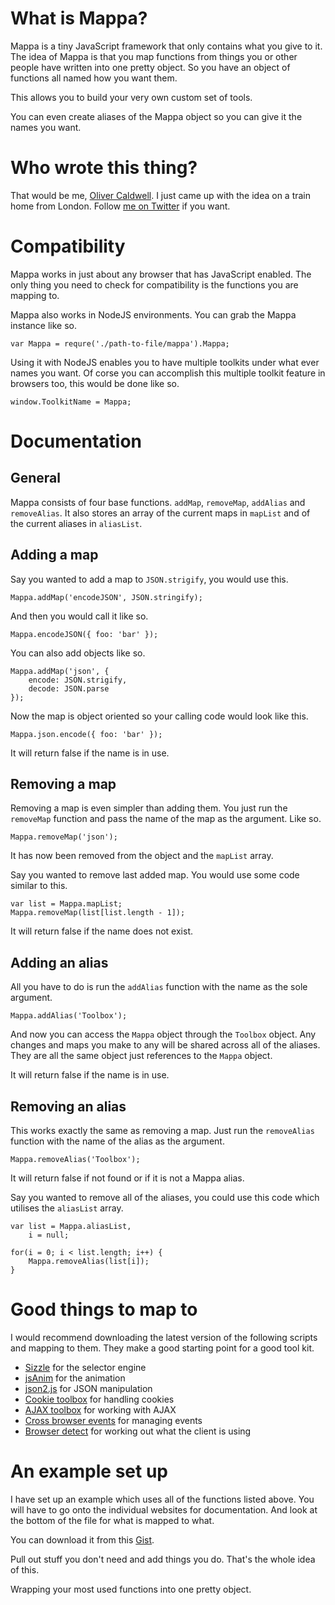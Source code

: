 # What is Mappa?

Mappa is a tiny JavaScript framework that only contains what you give to it.
The idea of Mappa is that you map functions from things you or other people have written into one pretty object.
So you have an object of functions all named how you want them.

This allows you to build your very own custom set of tools.

You can even create aliases of the Mappa object so you can give it the names you want.

# Who wrote this thing?

That would be me, [Oliver Caldwell](http://flowdev.co.uk/).
I just came up with the idea on a train home from London.
Follow [me on Twitter](http://twitter.com/#!/OliverCaldwell) if you want.

# Compatibility

Mappa works in just about any browser that has JavaScript enabled.
The only thing you need to check for compatibility is the functions you are mapping to.

Mappa also works in NodeJS environments. You can grab the Mappa instance like so.

    var Mappa = requre('./path-to-file/mappa').Mappa;

Using it with NodeJS enables you to have multiple toolkits under what ever names you want.
Of corse you can accomplish this multiple toolkit feature in browsers too, this would be done like so.

    window.ToolkitName = Mappa;

# Documentation

## General

Mappa consists of four base functions. `addMap`, `removeMap`, `addAlias` and `removeAlias`. It also stores an array of the current maps in `mapList` and of the current aliases in `aliasList`.

## Adding a map

Say you wanted to add a map to `JSON.strigify`, you would use this.

    Mappa.addMap('encodeJSON', JSON.stringify);

And then you would call it like so.

    Mappa.encodeJSON({ foo: 'bar' });

You can also add objects like so.

    Mappa.addMap('json', {
        encode: JSON.strigify,
        decode: JSON.parse
    });

Now the map is object oriented so your calling code would look like this.

    Mappa.json.encode({ foo: 'bar' });

It will return false if the name is in use.

## Removing a map

Removing a map is even simpler than adding them.
You just run the `removeMap` function and pass the name of the map as the argument. Like so.

    Mappa.removeMap('json');

It has now been removed from the object and the `mapList` array.

Say you wanted to remove last added map. You would use some code similar to this.

    var list = Mappa.mapList;
    Mappa.removeMap(list[list.length - 1]);

It will return false if the name does not exist.

## Adding an alias

All you have to do is run the `addAlias` function with the name as the sole argument.

    Mappa.addAlias('Toolbox');

And now you can access the `Mappa` object through the `Toolbox` object. Any changes and maps you make to any will be shared across all of the aliases. They are all the same object just references to the `Mappa` object.

It will return false if the name is in use.

## Removing an alias

This works exactly the same as removing a map. Just run the `removeAlias` function with the name of the alias as the argument.

    Mappa.removeAlias('Toolbox');

It will return false if not found or if it is not a Mappa alias.

Say you wanted to remove all of the aliases, you could use this code which utilises the `aliasList` array.

    var list = Mappa.aliasList,
        i = null;
    
    for(i = 0; i < list.length; i++) {
        Mappa.removeAlias(list[i]);
    }

# Good things to map to

I would recommend downloading the latest version of the following scripts and mapping to them.
They make a good starting point for a good tool kit.

 * [Sizzle](http://sizzlejs.com/) for the selector engine
 * [jsAnim](http://jsanim.com/) for the animation
 * [json2.js](https://github.com/douglascrockford/JSON-js/blob/master/json2.js) for JSON manipulation
 * [Cookie toolbox](http://javascript.about.com/library/blcookie.htm) for handling cookies
 * [AJAX toolbox](http://ajaxtoolbox.com/) for working with AJAX
 * [Cross browser events](http://www.dynamic-tools.net/toolbox/crossBrowserEvents/) for managing events
 * [Browser detect](http://www.quirksmode.org/js/detect.html) for working out what the client is using

# An example set up

I have set up an example which uses all of the functions listed above.
You will have to go onto the individual websites for documentation.
And look at the bottom of the file for what is mapped to what.

You can download it from this [Gist](https://gist.github.com/885208).

Pull out stuff you don't need and add things you do. That's the whole idea of this.

Wrapping your most used functions into one pretty object.